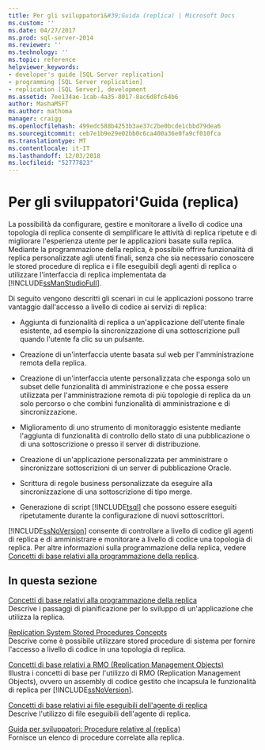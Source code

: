 ```yaml
---
title: Per gli sviluppatori&#39;Guida (replica) | Microsoft Docs
ms.custom: ''
ms.date: 04/27/2017
ms.prod: sql-server-2014
ms.reviewer: ''
ms.technology: ''
ms.topic: reference
helpviewer_keywords:
- developer's guide [SQL Server replication]
- programming [SQL Server replication]
- replication [SQL Server], development
ms.assetid: 7ee134ae-1cab-4a35-8017-8ac6d8fc64b6
author: MashaMSFT
ms.author: mathoma
manager: craigg
ms.openlocfilehash: 499edc588b4253b3ae37c2be0bcde1cbbd79dea6
ms.sourcegitcommit: ceb7e1b9e29e02bb0c6ca400a36e0fa9cf010fca
ms.translationtype: MT
ms.contentlocale: it-IT
ms.lasthandoff: 12/03/2018
ms.locfileid: "52777823"
---
```

# <a name="developer39s-guide-replication"></a>Per gli sviluppatori&#39;Guida (replica)
  La possibilità da configurare, gestire e monitorare a livello di codice una topologia di replica consente di semplificare le attività di replica ripetute e di migliorare l'esperienza utente per le applicazioni basate sulla replica. Mediante la programmazione della replica, è possibile offrire funzionalità di replica personalizzate agli utenti finali, senza che sia necessario conoscere le stored procedure di replica e i file eseguibili degli agenti di replica o utilizzare l'interfaccia di replica implementata da [!INCLUDE[ssManStudioFull](../../../includes/ssmanstudiofull-md.md)].  
  
 Di seguito vengono descritti gli scenari in cui le applicazioni possono trarre vantaggio dall'accesso a livello di codice ai servizi di replica:  
  
-   Aggiunta di funzionalità di replica a un'applicazione dell'utente finale esistente, ad esempio la sincronizzazione di una sottoscrizione pull quando l'utente fa clic su un pulsante.  
  
-   Creazione di un'interfaccia utente basata sul web per l'amministrazione remota della replica.  
  
-   Creazione di un'interfaccia utente personalizzata che esponga solo un subset delle funzionalità di amministrazione e che possa essere utilizzata per l'amministrazione remota di più topologie di replica da un solo percorso o che combini funzionalità di amministrazione e di sincronizzazione.  
  
-   Miglioramento di uno strumento di monitoraggio esistente mediante l'aggiunta di funzionalità di controllo dello stato di una pubblicazione o di una sottoscrizione o presso il server di distribuzione.  
  
-   Creazione di un'applicazione personalizzata per amministrare o sincronizzare sottoscrizioni di un server di pubblicazione Oracle.  
  
-   Scrittura di regole business personalizzate da eseguire alla sincronizzazione di una sottoscrizione di tipo merge.  
  
-   Generazione di script [!INCLUDE[tsql](../../../includes/tsql-md.md)] che possono essere eseguiti ripetutamente durante la configurazione di nuovi sottoscrittori.  
  
 [!INCLUDE[ssNoVersion](../../../includes/ssnoversion-md.md)] consente di controllare a livello di codice gli agenti di replica e di amministrare e monitorare a livello di codice una topologia di replica. Per altre informazioni sulla programmazione della replica, vedere [Concetti di base relativi alla programmazione della replica](replication-programming-concepts.md).  
  
## <a name="in-this-section"></a>In questa sezione  
 [Concetti di base relativi alla programmazione della replica](replication-programming-concepts.md)  
 Descrive i passaggi di pianificazione per lo sviluppo di un'applicazione che utilizza la replica.  
  
 [Replication System Stored Procedures Concepts](replication-system-stored-procedures-concepts.md)  
 Descrive come è possibile utilizzare stored procedure di sistema per fornire l'accesso a livello di codice in una topologia di replica.  
  
 [Concetti di base relativi a RMO (Replication Management Objects)](replication-management-objects-concepts.md)  
 Illustra i concetti di base per l'utilizzo di RMO (Replication Management Objects), ovvero un assembly di codice gestito che incapsula le funzionalità di replica per [!INCLUDE[ssNoVersion](../../../includes/ssnoversion-md.md)].  
  
 [Concetti di base relativi ai file eseguibili dell'agente di replica](replication-agent-executables-concepts.md)  
 Descrive l'utilizzo di file eseguibili dell'agente di replica.  
  
 [Guida per sviluppatori: Procedure relative al &#40;replica&#41;](../developer-s-guide-how-to-topics-replication.md)  
 Fornisce un elenco di procedure correlate alla replica.  
  
  
